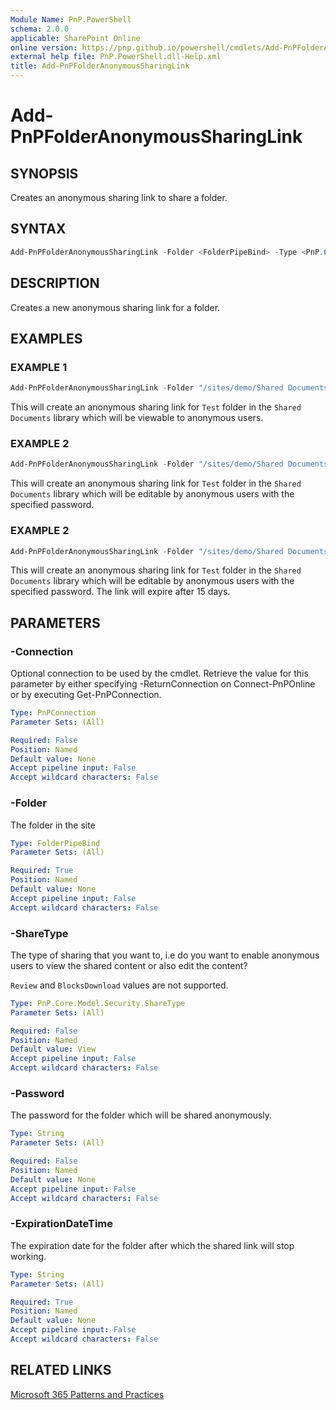 ```yaml
---
Module Name: PnP.PowerShell
schema: 2.0.0
applicable: SharePoint Online
online version: https://pnp.github.io/powershell/cmdlets/Add-PnPFolderAnonymousSharingLink.html
external help file: PnP.PowerShell.dll-Help.xml
title: Add-PnPFolderAnonymousSharingLink
---
```

  
# Add-PnPFolderAnonymousSharingLink

## SYNOPSIS
Creates an anonymous sharing link to share a folder.

## SYNTAX

```powershell
Add-PnPFolderAnonymousSharingLink -Folder <FolderPipeBind> -Type <PnP.Core.Model.Security.ShareType> -Password <String> -ExpirationDateTime <DateTime> [-Connection <PnPConnection>] 
```

## DESCRIPTION

Creates a new anonymous sharing link for a folder.

## EXAMPLES

### EXAMPLE 1
```powershell
Add-PnPFolderAnonymousSharingLink -Folder "/sites/demo/Shared Documents/Test"
```

This will create an anonymous sharing link for `Test` folder in the `Shared Documents` library which will be viewable to anonymous users.

### EXAMPLE 2
```powershell
Add-PnPFolderAnonymousSharingLink -Folder "/sites/demo/Shared Documents/Test" -Type Edit -Password "PnPRocks!"
```

This will create an anonymous sharing link for `Test` folder in the `Shared Documents` library which will be editable by anonymous users with the specified password.

### EXAMPLE 2
```powershell
Add-PnPFolderAnonymousSharingLink -Folder "/sites/demo/Shared Documents/Test" -Type Edit -Password "PnPRocks!" -ExpirationDateTime (Get-Date).AddDays(15)
```

This will create an anonymous sharing link for `Test` folder in the `Shared Documents` library which will be editable by anonymous users with the specified password. The link will expire after 15 days.

## PARAMETERS

### -Connection
Optional connection to be used by the cmdlet. Retrieve the value for this parameter by either specifying -ReturnConnection on Connect-PnPOnline or by executing Get-PnPConnection.

```yaml
Type: PnPConnection
Parameter Sets: (All)

Required: False
Position: Named
Default value: None
Accept pipeline input: False
Accept wildcard characters: False
```

### -Folder
The folder in the site

```yaml
Type: FolderPipeBind
Parameter Sets: (All)

Required: True
Position: Named
Default value: None
Accept pipeline input: False
Accept wildcard characters: False
```

### -ShareType
The type of sharing that you want to, i.e do you want to enable anonymous users to view the shared content or also edit the content?

`Review` and `BlocksDownload` values are not supported.

```yaml
Type: PnP.Core.Model.Security.ShareType
Parameter Sets: (All)

Required: False
Position: Named
Default value: View
Accept pipeline input: False
Accept wildcard characters: False
```

### -Password
The password for the folder which will be shared anonymously.

```yaml
Type: String
Parameter Sets: (All)

Required: False
Position: Named
Default value: None
Accept pipeline input: False
Accept wildcard characters: False
```

### -ExpirationDateTime
The expiration date for the folder after which the shared link will stop working.

```yaml
Type: String
Parameter Sets: (All)

Required: True
Position: Named
Default value: None
Accept pipeline input: False
Accept wildcard characters: False
```

## RELATED LINKS

[Microsoft 365 Patterns and Practices](https://aka.ms/m365pnp)
